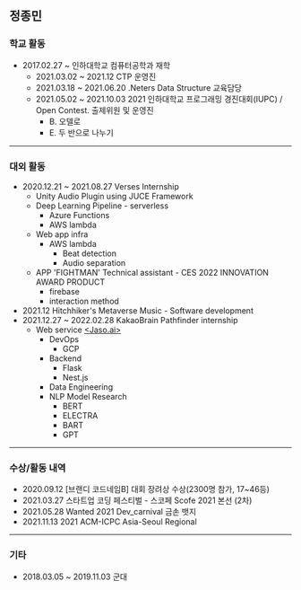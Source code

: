 ## 정종민

### 학교 활동
+ 2017.02.27 ~ 인하대학교 컴퓨터공학과 재학
  + 2021.03.02 ~ 2021.12 CTP 운영진
  + 2021.03.18 ~ 2021.06.20 .Neters Data Structure 교육담당
  + 2021.05.02 ~ 2021.10.03 2021 인하대학교 프로그래밍 경진대회(IUPC) / Open Contest. 출제위원 및 운영진
    + B. 오델로
    + E. 두 반으로 나누기

- - -

### 대외 활동
+ 2020.12.21 ~ 2021.08.27 Verses Internship
  + Unity Audio Plugin using JUCE Framework
  + Deep Learning Pipeline - serverless
    + Azure Functions
    + AWS lambda
  + Web app infra
    + AWS lambda
      + Beat detection
      + Audio separation
  + APP 'FIGHTMAN' Technical assistant - CES 2022 INNOVATION AWARD PRODUCT
    + firebase
    + interaction method
+ 2021.12 Hitchhiker's Metaverse Music - Software development
+ 2021.12.27 ~ 2022.02.28 KakaoBrain Pathfinder internship
  + Web service [<Jaso.ai>](https://github.com/pathfider-muzi/jaso.ai)
    + DevOps
      + GCP
    + Backend
      + Flask
      + Nest.js
    + Data Engineering
    + NLP Model Research
      + BERT
      + ELECTRA
      + BART
      + GPT

- - -

### 수상/활동 내역
+ 2020.09.12 [브랜디 코드네임B] 대회 장려상 수상(2300명 참가, 17~46등)
+ 2021.03.27 스타트업 코딩 페스티벌 - 스코페 Scofe 2021 본선 (2차)
+ 2021.05.28 Wanted 2021 Dev_carnival 금손 뱃지
+ 2021.11.13 2021 ACM-ICPC Asia-Seoul Regional

- - -

### 기타
+ 2018.03.05 ~ 2019.11.03 군대
